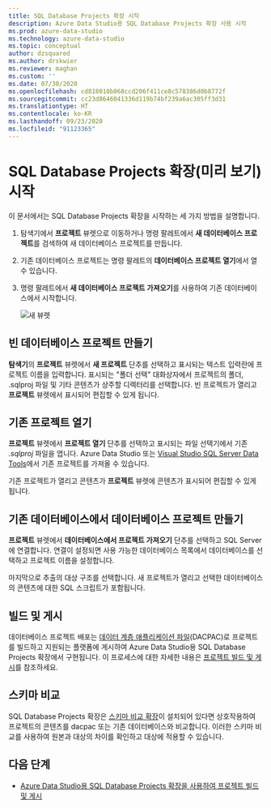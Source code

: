 ```yaml
---
title: SQL Database Projects 확장 시작
description: Azure Data Studio용 SQL Database Projects 확장 사용 시작
ms.prod: azure-data-studio
ms.technology: azure-data-studio
ms.topic: conceptual
author: dzsquared
ms.author: drskwier
ms.reviewer: maghan
ms.custom: ''
ms.date: 07/30/2020
ms.openlocfilehash: cd818010b068ccd206f411ce8c578386d0b8772f
ms.sourcegitcommit: cc23d8646041336d119b74bf239a6ac305ff3d31
ms.translationtype: HT
ms.contentlocale: ko-KR
ms.lasthandoff: 09/23/2020
ms.locfileid: "91123365"
---
```

# <a name="getting-started-with-the-sql-database-projects-extension-preview"></a>SQL Database Projects 확장(미리 보기) 시작

이 문서에서는 SQL Database Projects 확장을 시작하는 세 가지 방법을 설명합니다.

1. 탐색기에서 **프로젝트** 뷰렛으로 이동하거나 명령 팔레트에서 **새 데이터베이스 프로젝트**를 검색하여 새 데이터베이스 프로젝트를 만듭니다.
2. 기존 데이터베이스 프로젝트는 명령 팔레트의 **데이터베이스 프로젝트 열기**에서 열 수 있습니다.
3. 명령 팔레트에서 **새 데이터베이스 프로젝트 가져오기**를 사용하여 기존 데이터베이스에서 시작합니다.

    ![새 뷰렛](media/sql-database-projects-extension/projects-viewlet.png)

## <a name="create-an-empty-database-project"></a>빈 데이터베이스 프로젝트 만들기

**탐색기**의 **프로젝트** 뷰렛에서 **새 프로젝트** 단추를 선택하고 표시되는 텍스트 입력란에 프로젝트 이름을 입력합니다.  표시되는 "폴더 선택" 대화상자에서 프로젝트의 폴더, .sqlproj 파일 및 기타 콘텐츠가 상주할 디렉터리를 선택합니다.
빈 프로젝트가 열리고 **프로젝트** 뷰렛에서 표시되어 편집할 수 있게 됩니다.

## <a name="open-an-existing-project"></a>기존 프로젝트 열기

**프로젝트** 뷰렛에서 **프로젝트 열기** 단추를 선택하고 표시되는 파일 선택기에서 기존 *.sqlproj* 파일을 엽니다. Azure Data Studio 또는 [Visual Studio SQL Server Data Tools](../../ssdt/sql-server-data-tools.md)에서 기존 프로젝트를 가져올 수 있습니다.

기존 프로젝트가 열리고 콘텐츠가 **프로젝트** 뷰렛에 콘텐츠가 표시되어 편집할 수 있게 됩니다.

## <a name="create-a-database-project-from-an-existing-database"></a>기존 데이터베이스에서 데이터베이스 프로젝트 만들기

**프로젝트** 뷰렛에서 **데이터베이스에서 프로젝트 가져오기** 단추를 선택하고 SQL Server에 연결합니다.  연결이 설정되면 사용 가능한 데이터베이스 목록에서 데이터베이스를 선택하고 프로젝트 이름을 설정합니다.

마지막으로 추출의 대상 구조를 선택합니다.  새 프로젝트가 열리고 선택한 데이터베이스의 콘텐츠에 대한 SQL 스크립트가 포함됩니다.

## <a name="build-and-publish"></a>빌드 및 게시

데이터베이스 프로젝트 배포는 [데이터 계층 애플리케이션 파일](../../relational-databases/data-tier-applications/data-tier-applications.md)(DACPAC)로 프로젝트를 빌드하고 지원되는 플랫폼에 게시하여 Azure Data Studio용 SQL Database Projects 확장에서 구현됩니다. 이 프로세스에 대한 자세한 내용은 [프로젝트 빌드 및 게시](sql-database-project-extension-build.md)를 참조하세요.

## <a name="schema-compare"></a>스키마 비교

SQL Database Projects 확장은 [스키마 비교 확장](schema-compare-extension.md)이 설치되어 있다면 상호작용하여 프로젝트의 콘텐츠를 dacpac 또는 기존 데이터베이스와 비교합니다.  이러한 스키마 비교를 사용하여 원본과 대상의 차이를 확인하고 대상에 적용할 수 있습니다.

## <a name="next-steps"></a>다음 단계

- [Azure Data Studio용 SQL Database Projects 확장을 사용하여 프로젝트 빌드 및 게시](sql-database-project-extension-build.md)